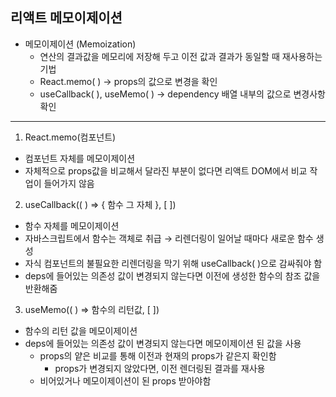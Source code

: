 ## 리액트 메모이제이션
- 메모이제이션 (Memoization)
  - 연산의 결과값을 메모리에 저장해 두고 이전 값과 결과가 동일할 때 재사용하는 기법
  - React.memo( ) → props의 값으로 변경을 확인
  - useCallback( ), useMemo( ) → dependency 배열 내부의 값으로 변경사항 확인

---

1) React.memo(컴포넌트)

- 컴포넌트 자체를 메모이제이션
- 자체적으로 props값을 비교해서 달라진 부분이 없다면 리액트 DOM에서 비교 작업이 들어가지 않음

2) useCallback(( ) ⇒ { 함수 그 자체 }, [ ])

- 함수 자체를 메모이제이션
- 자바스크립트에서 함수는 객체로 취급 → 리렌더링이 일어날 때마다 새로운 함수 생성
- 자식 컴포넌트의 불필요한 리렌더링을 막기 위해 useCallback( )으로 감싸줘야 함
- deps에 들어있는 의존성 값이 변경되지 않는다면 이전에 생성한 함수의 참조 값을 반환해줌

3) useMemo(( ) ⇒ 함수의 리턴값, [ ])

- 함수의 리턴 값을 메모이제이션
- deps에 들어있는 의존성 값이 변경되지 않는다면 메모이제이션 된 값을 사용
    - props의 얕은 비교를 통해 이전과 현재의 props가 같은지 확인함
        - props가 변경되지 않았다면, 이전 렌더링된 결과를 재사용
    - 비어있거나 메모이제이션이 된 props 받아야함
